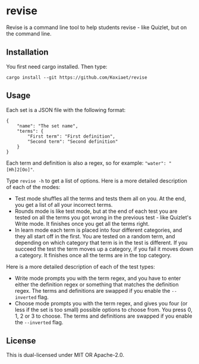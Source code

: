 # revise

Revise is a command line tool to help students revise - like Quizlet, but on the command line.

## Installation

You first need cargo installed. Then type:
```
cargo install --git https://github.com/Koxiaet/revise
```

## Usage

Each set is a JSON file with the following format:
```
{
	"name": "The set name",
	"terms": {
		"First term": "First definition",
		"Second term": "Second definition"
	}
}
```
Each term and definition is also a regex, so for example: `"water": "[Hh]2[Oo]"`.

Type `revise -h` to get a list of options. Here is a more detailed description of each of the modes:

- Test mode shuffles all the terms and tests them all on you. At the end, you get a list of all your
incorrect terms.
- Rounds mode is like test mode, but at the end of each test you are tested on all the terms you got
wrong in the previous test - like Quizlet's Write mode. It finishes once you get all the terms right.
- In learn mode each term is placed into four different categories, and they all start off in the
first. You are tested on a random term, and depending on which category that term is in the test is
different. If you succeed the test the term moves up a category, if you fail it moves down a
category. It finishes once all the terms are in the top category.

Here is a more detailed description of each of the test types:

- Write mode prompts you with the term regex, and you have to enter either the definition regex or
something that matches the definition regex. The terms and definitions are swapped if you enable the
`--inverted` flag.
- Choose mode prompts you with the term regex, and gives you four (or less if the set is too small)
possible options to choose from. You press 0, 1, 2 or 3 to choose. The terms and definitions are
swapped if you enable the `--inverted` flag.

## License

This is dual-licensed under MIT OR Apache-2.0.
